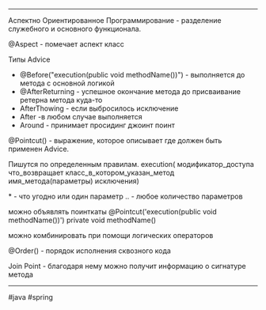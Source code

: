 ***
Аспектно Ориентированное Программирование - разделение служебного и основного функционала.

@Aspect - помечает аспект класс


Типы Advice
- @Before("execution(public void methodName())")  - выполняется до метода с основной логикой
- @AfterReturning - успешное окончание метода до присваивание ретерна метода куда-то
- AfterThowing - если выбросилось исключение
- After -в любом случае выполняется
- Around - принимает просидинг джоинт поинт

@Pointcut() - выражение, которое описывает где должен быть применен Advice.

Пишутся по определенным правилам.
execution( модификатор_доступа что_возвращает класс_в_котором_указан_метод имя_метода(параметры) исключения)

\* - что угодно или один параметр
.. - любое количество параметров

можно объявлять поинткаты @Pointcut('execution(public void methodName())')
private void methodName()

можно комбинировать при помощи логических операторов

@Order() - порядок исполнения сквозного кода

Join Point - благодаря нему можно получит информацию о сигнатуре метода



***
#java #spring  
